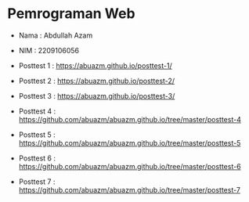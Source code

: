 # Pemrograman Web
* Nama : Abdullah Azam
* NIM  : 2209106056

* Posttest 1 : https://abuazm.github.io/posttest-1/
* Posttest 2 : https://abuazm.github.io/posttest-2/
* Posttest 3 : https://abuazm.github.io/posttest-3/
* Posttest 4 : https://github.com/abuazm/abuazm.github.io/tree/master/posttest-4
* Posttest 5 : https://github.com/abuazm/abuazm.github.io/tree/master/posttest-5
* Posttest 6 : https://github.com/abuazm/abuazm.github.io/tree/master/posttest-6
* Posttest 7 : https://github.com/abuazm/abuazm.github.io/tree/master/posttest-7